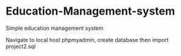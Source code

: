 # Education-Management-system
Simple education management system


Navigate to local host  phpmyadmin, create database then import project2.sql

